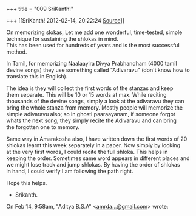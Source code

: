 +++
title = "009 SriKanth!"

+++
[[SriKanth!	2012-02-14, 20:22:24 [Source](https://groups.google.com/g/samskrita/c/LLSblIt9NHQ)]]



On memorizing slokas, Let me add one wonderful, time-tested, simple  
technique for sustaining the shlokas in mind.  
This has been used for hundreds of years and is the most successful  
method.  
  
In Tamil, for memorizing Naalaayira Divya Prabhandham (4000 tamil  
devine songs) they use something called "Adivaravu" (don't know how to  
translate this in English).  
  
The idea is they will collect the first words of the stanzas and keep  
them separate. This will be 10 or 15 words at max. While reciting  
thousands of the devine songs, simply a look at the adivaravu they can  
bring the whole stanza from memory. Mostly people will memorize the  
simple adivaravu also; so in ghosti paaraayanam, if someone forgot  
whats the next song, they simply recite the Adivaravu and can bring  
the forgotten one to memory.  
  
Same way in Amarakosha also, I have written down the first words of 20  
shlokas learnt this week separately in a paper. Now simply by looking  
at the very first words, I could recite the full shloka. This helps in  
keeping the order. Sometimes same word appears in different places and  
we might lose track and jump shlokas. By having the order of shlokas  
in hand, I could verify I am following the path right.  
  
Hope this helps.  
- Srikanth.  
  
On Feb 14, 9:58am, "Aditya B.S.A" \<[amrda...@gmail.com]()\> wrote:  

